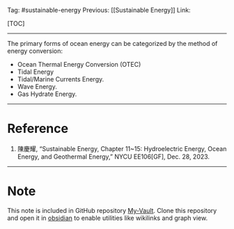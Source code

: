 Tag: #sustainable-energy 
Previous: [[Sustainable Energy]]
Link: 

[TOC]

---

The primary forms of ocean energy can be categorized by the method of energy conversion:

- Ocean Thermal Energy Conversion (OTEC)
- Tidal Energy
- Tidal/Marine Currents Energy.
- Wave Energy.
- Gas Hydrate Energy.

---

# Reference

1. 陳慶耀, “Sustainable Energy, Chapter 11~15: Hydroelectric Energy, Ocean Energy, and Geothermal Energy,” NYCU EE106[GF], Dec. 28, 2023.

---

# Note

This note is included in GitHub repository [My-Vault](https://github.com/LittleD3092/My-Vault.git). Clone this repository and open it in [obsidian](https://obsidian.md/) to enable utilities like wikilinks and graph view.